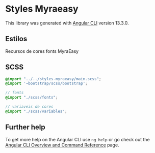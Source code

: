 # Styles Myraeasy

This library was generated with [Angular CLI](https://github.com/angular/angular-cli) version 13.3.0.

## Estilos

Recursos de cores fonts MyraEasy 

## SCSS
``` scss
@import "../../styles-myraeasy/main.scss";
@import '~bootstrap/scss/bootstrap';

// fonts 
@import "./scss/fonts";

// variaveis de cores
@import "./scss/variables";

```

## Further help

To get more help on the Angular CLI use `ng help` or go check out the [Angular CLI Overview and Command Reference](https://angular.io/cli) page.
